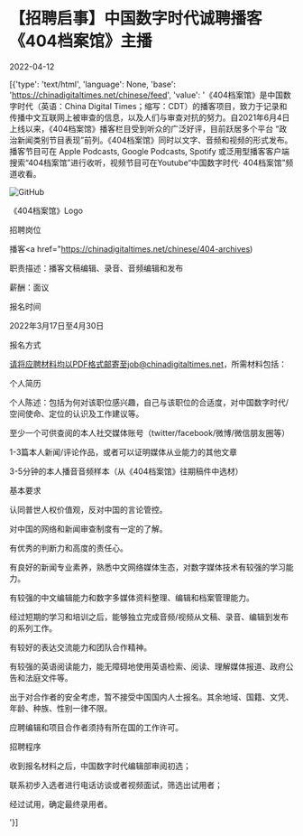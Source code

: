 # 【招聘启事】中国数字时代诚聘播客《404档案馆》主播

2022-04-12

[{'type': 'text/html', 'language': None, 'base': 'https://chinadigitaltimes.net/chinese/feed', 'value': '《404档案馆》是中国数字时代（英语：China Digital Times；缩写：CDT）的播客项目，致力于记录和传播中文互联网上被审查的信息，以及人们与审查对抗的努力。自2021年6月4日上线以来，《404档案馆》播客栏目受到听众的广泛好评，目前跃居多个平台 “政治新闻类别节目表现”前列。《404档案馆》同时以文字、音频和视频的形式发布。播客节目可在 Apple Podcasts, Google Podcasts, Spotify 或泛用型播客客户端搜索“404档案馆”进行收听，视频节目可在Youtube“中国数字时代· 404档案馆”频道收看。

![GitHub](https://chinadigitaltimes.net/chinese/files/2021/04/404900px-Logo.jpg)

《404档案馆》Logo

招聘岗位

播客<a href="https://chinadigitaltimes.net/chinese/404-archives)

职责描述：播客文稿编辑、录音、音频编辑和发布

薪酬：面议

报名时间

2022年3月17日至4月30日

报名方式

请将应聘材料均以PDF格式邮寄至job@chinadigitaltimes.net，所需材料包括：



个人简历

个人陈述：包括为何对该职位感兴趣，自己与该职位的合适度，对中国数字时代/空间使命、定位的认识及工作建议等。

至少一个可供查阅的本人社交媒体账号（twitter/facebook/微博/微信朋友圈等）

1-3篇本人新闻/评论作品，或者可以证明媒体从业能力的其他文章

3-5分钟的本人播音音频样本（从《404档案馆》往期稿件中选材）



基本要求



认同普世人权价值观，反对中国的言论管控。

对中国的网络和新闻审查制度有一定的了解。

有优秀的判断力和高度的责任心。

有良好的新闻专业素养，熟悉中文网络媒体生态，对数字媒体技术有较强的学习能力。

有较强的中文编辑能力和数字多媒体资料整理、编辑和档案管理能力。

经过短期的学习和培训之后，能够独立完成音频/视频从文稿、录音、编辑到发布的系列工作。

有较好的表达交流能力和团队合作精神。

有较强的英语阅读能力，能无障碍地使用英语检索、阅读、理解媒体报道、政府公告和法庭文件等。

出于对合作者的安全考虑，暂不接受中国国内人士报名。其余地域、国籍、文凭、年龄、种族、性别一律不限。

应聘编辑和项目合作者须持有所在国的工作许可。



招聘程序



收到报名材料之后，中国数字时代编辑部审阅初选；

联系初步入选者进行电话访谈或者视频面试，筛选出试用者；

经过试用，确定最终录用者。

'}]